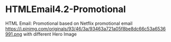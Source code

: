 # HTMLEmail4.2-Promotional
HTML Email: Promotional based on Netflix promotional email https://i.pinimg.com/originals/93/46/3a/93463a721a05f8be8dc66c53a6536991.png with different Hero Image
